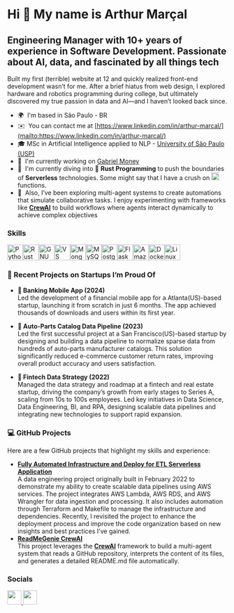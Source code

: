 Hi 👋 My name is Arthur Marçal
==============================

Engineering Manager with 10+ years of experience in Software Development. Passionate about AI, data, and fascinated by all things tech
--------------------------------------------------------------------------------

Built my first (terrible) website at 12 and quickly realized front-end development wasn’t for me. After a brief hiatus from web design, I explored hardware and robotics programming during college, but ultimately discovered my true passion in data and AI—and I haven’t looked back since.


* 🌍  I'm based in São Paulo - BR
* ✉️  You can contact me at [https://www.linkedin.com/in/arthur-marcal/](mailto:https://www.linkedin.com/in/arthur-marcal/)
* 🎓  MSc in Artificial Intelligence applied to NLP - [University of São Paulo (USP)](https://www5.usp.br/)
* 🚀  I'm currently working on [Gabriel Money](http://gabriel.money/)
* 🧠  I'm currently diving into 🦀 **Rust Programming** to push the boundaries of **Serverless** technologies. Some might say that I have a crush on <img src="https://icon.icepanel.io/AWS/svg/Compute/Lambda.svg" width="18" height="18" alt="Lambda"/> functions.
* 🤖  Also, I’ve been exploring multi-agent systems to create automations that simulate collaborative tasks. I enjoy experimenting with frameworks like [**CrewAI**](https://www.crewai.com/) to build workflows where agents interact dynamically to achieve complex objectives


### Skills

<p align="left">
<a href="https://www.python.org/" target="_blank" rel="noreferrer"><img src="https://raw.githubusercontent.com/danielcranney/readme-generator/main/public/icons/skills/python-colored.svg" width="36" height="36" alt="Python" /><a href="https://www.rust-lang.org/" target="_blank" rel="noreferrer"><img src="https://raw.githubusercontent.com/danielcranney/readme-generator/main/public/icons/skills/rust-colored.svg" width="36" height="36" alt="Rust" /></a></a><a href="https://www.gnu.org/software/bash/" target="_blank" rel="noreferrer"><img src="https://raw.githubusercontent.com/danielcranney/readme-generator/main/public/icons/skills/gnubash.svg" width="36" height="36" alt="GNU Bash" /></a><a href="https://code.visualstudio.com/" target="_blank" rel="noreferrer"><img src="https://raw.githubusercontent.com/danielcranney/readme-generator/main/public/icons/skills/visualstudiocode.svg" width="36" height="36" alt="VS Code" /></a><a href="https://www.mongodb.com/" target="_blank" rel="noreferrer"><img src="https://raw.githubusercontent.com/danielcranney/readme-generator/main/public/icons/skills/mongodb-colored.svg" width="36" height="36" alt="MongoDB" /></a><a href="https://www.mysql.com/" target="_blank" rel="noreferrer"><img src="https://raw.githubusercontent.com/danielcranney/readme-generator/main/public/icons/skills/mysql-colored.svg" width="36" height="36" alt="MySQL" /></a><a href="https://www.postgresql.org/" target="_blank" rel="noreferrer"><img src="https://raw.githubusercontent.com/danielcranney/readme-generator/main/public/icons/skills/postgresql-colored.svg" width="36" height="36" alt="PostgreSQL" /></a><a href="https://flask.palletsprojects.com/en/2.0.x/" target="_blank" rel="noreferrer"><img src="https://raw.githubusercontent.com/danielcranney/readme-generator/main/public/icons/skills/flask-colored.svg" width="36" height="36" alt="Flask" /></a><a href="https://aws.amazon.com" target="_blank" rel="noreferrer"><img src="https://raw.githubusercontent.com/danielcranney/readme-generator/main/public/icons/skills/aws-colored.svg" width="36" height="36" alt="Amazon Web Services" /></a><a href="https://www.docker.com/" target="_blank" rel="noreferrer"><img src="https://raw.githubusercontent.com/danielcranney/readme-generator/main/public/icons/skills/docker-colored.svg" width="36" height="36" alt="Docker" /></a><a href="https://www.linux.org" target="_blank" rel="noreferrer"><img src="https://raw.githubusercontent.com/danielcranney/readme-generator/main/public/icons/skills/linux-colored.svg" width="36" height="36" alt="Linux" /></a>
</p>

### 🚀 Recent Projects on Startups I’m Proud Of

- **📱 Banking Mobile App (2024)**  
  Led the development of a financial mobile app for a Atlanta(US)-based startup, launching it from scratch in just 6 months. The app achieved thousands of downloads and users within its first year.
  
- **🔧 Auto-Parts Catalog Data Pipeline (2023)**  
  Led the first successful project at a San Francisco(US)-based startup by designing and building a data pipeline to normalize sparse data from hundreds of auto-parts manufacturer catalogs. This solution significantly reduced e-commerce customer return rates, improving overall product accuracy and users satisfaction.
  
- **🏦 Fintech Data Strategy (2022)**  
  Managed the data strategy and roadmap at a fintech and real estate startup, driving the company’s growth from early stages to Series A, scaling from 10s to 100s employees. Led key initiatives in Data Science, Data Engineering, BI, and RPA, designing scalable data pipelines and integrating new technologies to support rapid expansion.

### 💻 GitHub Projects

Here are a few GitHub projects that highlight my skills and experience:

- [**Fully Automated Infrastructure and Deploy for ETL Serverless Application**](https://github.com/arthurmf/Data_Engineering_Assessment_A)  
  A data engineering project originally built in February 2022 to demonstrate my ability to create scalable data pipelines using AWS services. The project integrates AWS Lambda, AWS RDS, and AWS Wrangler for data ingestion and processing. It also includes automation through Terraform and Makefile to manage the infrastructure and dependencies. Recently, I revisited the project to enhance the deployment process and improve the code organization based on new insights and best practices I've gained.
- [**ReadMeGenie CrewAI**](https://github.com/arthurmf/readmegenie/tree/main/src/readmegenie)  
  This project leverages the [**CrewAI**](https://www.crewai.com/) framework to build a multi-agent system that reads a GitHub repository, interprets the content of its files, and generates a detailed README.md file automatically.

### Socials

<p align="left"> <a href="https://www.github.com/arthurmf" target="_blank" rel="noreferrer"> <picture> <source media="(prefers-color-scheme: dark)" srcset="https://raw.githubusercontent.com/danielcranney/readme-generator/main/public/icons/socials/github-dark.svg" /> <source media="(prefers-color-scheme: light)" srcset="https://raw.githubusercontent.com/danielcranney/readme-generator/main/public/icons/socials/github.svg" /> <img src="https://raw.githubusercontent.com/danielcranney/readme-generator/main/public/icons/socials/github.svg" width="32" height="32" /> </picture> </a> <a href="https://www.linkedin.com/in/arthur-marcal" target="_blank" rel="noreferrer"> <picture> <source media="(prefers-color-scheme: dark)" srcset="https://raw.githubusercontent.com/danielcranney/readme-generator/main/public/icons/socials/linkedin-dark.svg" /> <source media="(prefers-color-scheme: light)" srcset="https://raw.githubusercontent.com/danielcranney/readme-generator/main/public/icons/socials/linkedin.svg" /> <img src="https://raw.githubusercontent.com/danielcranney/readme-generator/main/public/icons/socials/linkedin.svg" width="32" height="32" /> </picture> </a></p>

